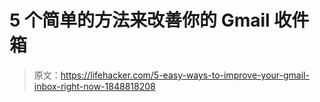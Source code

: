 # 5 个简单的方法来改善你的 Gmail 收件箱

> 原文：<https://lifehacker.com/5-easy-ways-to-improve-your-gmail-inbox-right-now-1848818208>